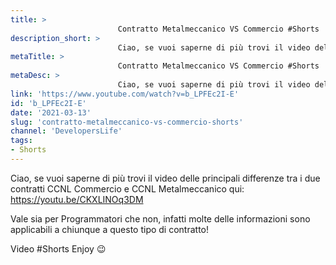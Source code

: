 ```yaml
---
title: > 
                        Contratto Metalmeccanico VS Commercio #Shorts
description_short: > 
                        Ciao, se vuoi saperne di più trovi il video delle principali differenze tra i due contratti CCNL Commercio e CCNL Metalmeccanico ...
metaTitle: > 
                        Contratto Metalmeccanico VS Commercio #Shorts
metaDesc: > 
                        Ciao, se vuoi saperne di più trovi il video delle principali differenze tra i due contratti CCNL Commercio e CCNL Metalmeccanico ...
link: 'https://www.youtube.com/watch?v=b_LPFEc2I-E'
id: 'b_LPFEc2I-E'
date: '2021-03-13'
slug: 'contratto-metalmeccanico-vs-commercio-shorts'
channel: 'DevelopersLife'
tags: 
- Shorts
---
```

Ciao, se vuoi saperne di più trovi il video delle principali differenze tra i due contratti CCNL Commercio e CCNL Metalmeccanico qui: https://youtu.be/CKXLINOq3DM  
  
Vale sia per Programmatori che non, infatti molte delle informazioni sono applicabili a chiunque a questo tipo di contratto!  
  
Video #Shorts Enjoy 😉